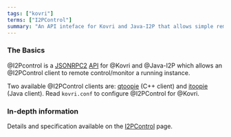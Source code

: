 ```yaml
---
tags: ["kovri"]
terms: ["I2PControl"]
summary: "An API inteface for Kovri and Java-I2P that allows simple remote control"
---
```


### The Basics

@I2Pcontrol is a [JSONRPC2](https://en.wikipedia.org/wiki/JSON-RPC) [API](https://en.wikipedia.org/wiki/Application_programming_interface) for @Kovri and @Java-I2P which allows an @I2PControl client to remote control/monitor a running instance.

Two available @I2PControl clients are: [qtoopie](https://github.com/EinMByte/qtoopie) (C++ client) and [itoopie](https://github.com/i2p/i2p.itoopie) (Java client). Read `kovri.conf` to configure @I2PControl for @Kovri.

### In-depth information

Details and specification available on the [I2PControl](https://geti2p.net/en/docs/api/i2pcontrol) page.
